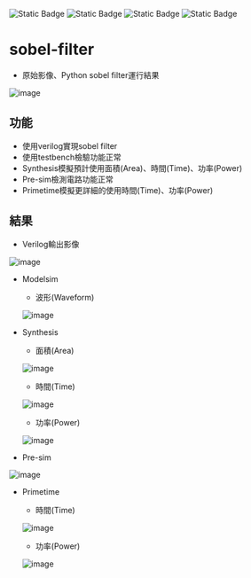 ![Static Badge](https://img.shields.io/badge/passing-gray?label=build&labelColor=gray&color=green) ![Static Badge](https://img.shields.io/badge/45.7%25-gray?label=Verilog&labelColor=gray&color=violet) ![Static Badge](https://img.shields.io/badge/39.7%25-gray?label=Jupyter&labelColor=gray&color=orange) ![Static Badge](https://img.shields.io/badge/14.6%25-gray?label=Python&labelColor=gray&color=navy)

# sobel-filter
*  原始影像、Python sobel filter運行結果
  
  ![image](https://github.com/TingKaiHsu0525/sobel-filter/assets/145333999/de1ef3aa-dfc3-4412-aef8-ed32efa35bf5)

## 功能
*  使用verilog實現sobel filter
*  使用testbench檢驗功能正常
*  Synthesis模擬預計使用面積(Area)、時間(Time)、功率(Power)
*  Pre-sim檢測電路功能正常
*  Primetime模擬更詳細的使用時間(Time)、功率(Power)

## 結果
*  Verilog輸出影像
  
  ![image](https://github.com/TingKaiHsu0525/sobel-filter/assets/145333999/e6e41c57-5a3c-4207-9c37-722147a20ce1)
*  Modelsim
    *   波形(Waveform)

      ![image](https://github.com/TingKaiHsu0525/sobel-filter/assets/145333999/ff8e1756-cfad-458b-b36a-455c70ba7309)
*  Synthesis
    *   面積(Area)

      ![image](https://github.com/TingKaiHsu0525/sobel-filter/assets/145333999/8c0ef873-f2ee-4cda-a491-0f9dea1eecb9)
    *   時間(Time)

    ![image](https://github.com/TingKaiHsu0525/sobel-filter/assets/145333999/b43800c3-aa8d-46ab-8666-e81951e9a30d)
    *   功率(Power)

      ![image](https://github.com/TingKaiHsu0525/sobel-filter/assets/145333999/5e51cdce-40b5-4930-a4d5-85d4ab322903)
*  Pre-sim

  ![image](https://github.com/TingKaiHsu0525/sobel-filter/assets/145333999/5b09bd62-cefd-43df-82a9-e79f0bd807cd)
*  Primetime
    *   時間(Time)

      ![image](https://github.com/TingKaiHsu0525/sobel-filter/assets/145333999/f47111c3-9a35-4d6c-baa2-0a4d8a9a395f)
    *   功率(Power)

      ![image](https://github.com/TingKaiHsu0525/sobel-filter/assets/145333999/a798d6d2-6300-4762-985e-2856c2b931f8)
